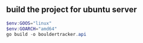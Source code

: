## build the project for ubuntu server

```powershell
$env:GOOS="linux"
$env:GOARCH="amd64"
go build -o bouldertracker.api
```
